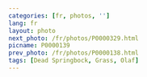 ```yaml
---
categories: [fr, photos, '']
lang: fr
layout: photo
next_photo: /fr/photos/P0000329.html
picname: P0000139
prev_photo: /fr/photos/P0000138.html
tags: [Dead Springbock, Grass, Olaf]
---
```

